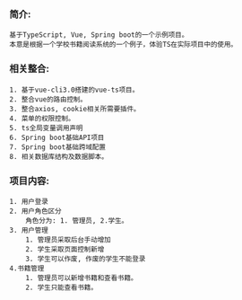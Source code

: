 ### 简介:
    基于TypeScript, Vue, Spring boot的一个示例项目。
    本意是根据一个学校书籍阅读系统的一个例子，体验TS在实际项目中的使用。

### 相关整合:
    1. 基于vue-cli3.0搭建的vue-ts项目。
    2. 整合vue的路由控制。
    3. 整合axios, cookie相关所需要插件。
    4. 菜单的权限控制。
    5. ts全局变量调用声明
    6. Spring boot基础API项目
    7. Spring boot基础跨域配置
    8. 相关数据库结构及数据脚本。
    
### 项目内容:
    1. 用户登录
    2. 用户角色区分
        角色分为: 1. 管理员, 2.学生。
    3. 用户管理
        1. 管理员采取后台手动增加
        2. 学生采取页面控制新增
        3. 学生可以作废, 作废的学生不能登录
    4.书籍管理
        1. 管理员可以新增书籍和查看书籍。
        2. 学生只能查看书籍。
